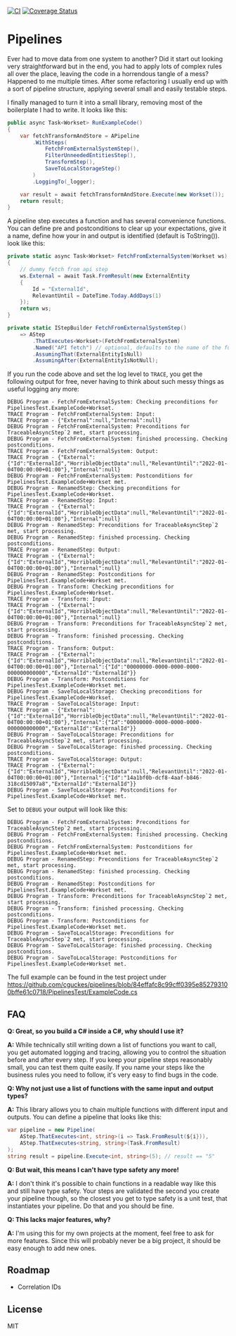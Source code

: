 [![CI](https://github.com/cguckes/pipelines/actions/workflows/ci.yml/badge.svg)](https://github.com/cguckes/pipelines/actions/workflows/ci.yml)
[![Coverage Status](https://coveralls.io/repos/github/cguckes/pipelines/badge.svg?branch=main)](https://coveralls.io/github/cguckes/pipelines?branch=main)

# Pipelines

Ever had to move data from one system to another? Did it start out looking
very straightforward but in the end, you had to apply lots of complex rules
all over the place, leaving the code in a horrendous tangle of a mess? Happened
to me multiple times. After some refactoring I usually end up with a sort of
pipeline structure, applying several small and easily testable steps.

I finally managed to turn it into a small library, removing most of the
boilerplate I had to write. It looks like this:

```c#
public async Task<Workset> RunExampleCode()
{
    var fetchTransformAndStore = APipeline
        .WithSteps(
            FetchFromExternalSystemStep(),
            FilterUnneededEntitiesStep(),
            TransformStep(),
            SaveToLocalStorageStep()
        )
        .LoggingTo(_logger);

    var result = await fetchTransformAndStore.Execute(new Workset());
    return result;
}
```

A pipeline step executes a function and has several convenience functions.
You can define pre and postconditions to clear up your expectations, give it
a name, define how your in and output is identified (default is ToString()).
look like this:

```c#
private static async Task<Workset> FetchFromExternalSystem(Workset ws)
{
    // dummy fetch from api step
    ws.External = await Task.FromResult(new ExternalEntity
    {
        Id = "ExternalId",
        RelevantUntil = DateTime.Today.AddDays(1)
    });
    return ws;
}

private static IStepBuilder FetchFromExternalSystemStep()
    => AStep
        .ThatExecutes<Workset>(FetchFromExternalSystem)
        .Named("API fetch") // optional, defaults to the name of the function above 
        .AssumingThat(ExternalEntityIsNull)
        .AssumingAfter(ExternalEntityIsNotNull);
```

If you run the code above and set the log level to `TRACE`, you get the
following output for free, never having to think about such messy things
as useful logging any more:

```
DEBUG Program - FetchFromExternalSystem: Checking preconditions for PipelinesTest.ExampleCode+Workset.
TRACE Program - FetchFromExternalSystem: Input:
TRACE Program - {"External":null,"Internal":null}
DEBUG Program - FetchFromExternalSystem: Preconditions for TraceableAsyncStep`2 met, start processing.
DEBUG Program - FetchFromExternalSystem: finished processing. Checking postconditions.
TRACE Program - FetchFromExternalSystem: Output:
TRACE Program - {"External":{"Id":"ExternalId","HorribleObjectData":null,"RelevantUntil":"2022-01-04T00:00:00+01:00"},"Internal":null}
DEBUG Program - FetchFromExternalSystem: Postconditions for PipelinesTest.ExampleCode+Workset met.
DEBUG Program - RenamedStep: Checking preconditions for PipelinesTest.ExampleCode+Workset.
TRACE Program - RenamedStep: Input:
TRACE Program - {"External":{"Id":"ExternalId","HorribleObjectData":null,"RelevantUntil":"2022-01-04T00:00:00+01:00"},"Internal":null}
DEBUG Program - RenamedStep: Preconditions for TraceableAsyncStep`2 met, start processing.
DEBUG Program - RenamedStep: finished processing. Checking postconditions.
TRACE Program - RenamedStep: Output:
TRACE Program - {"External":{"Id":"ExternalId","HorribleObjectData":null,"RelevantUntil":"2022-01-04T00:00:00+01:00"},"Internal":null}
DEBUG Program - RenamedStep: Postconditions for PipelinesTest.ExampleCode+Workset met.
DEBUG Program - Transform: Checking preconditions for PipelinesTest.ExampleCode+Workset.
TRACE Program - Transform: Input:
TRACE Program - {"External":{"Id":"ExternalId","HorribleObjectData":null,"RelevantUntil":"2022-01-04T00:00:00+01:00"},"Internal":null}
DEBUG Program - Transform: Preconditions for TraceableAsyncStep`2 met, start processing.
DEBUG Program - Transform: finished processing. Checking postconditions.
TRACE Program - Transform: Output:
TRACE Program - {"External":{"Id":"ExternalId","HorribleObjectData":null,"RelevantUntil":"2022-01-04T00:00:00+01:00"},"Internal":{"Id":"00000000-0000-0000-0000-000000000000","ExternalId":"ExternalId"}}
DEBUG Program - Transform: Postconditions for PipelinesTest.ExampleCode+Workset met.
DEBUG Program - SaveToLocalStorage: Checking preconditions for PipelinesTest.ExampleCode+Workset.
TRACE Program - SaveToLocalStorage: Input:
TRACE Program - {"External":{"Id":"ExternalId","HorribleObjectData":null,"RelevantUntil":"2022-01-04T00:00:00+01:00"},"Internal":{"Id":"00000000-0000-0000-0000-000000000000","ExternalId":"ExternalId"}}
DEBUG Program - SaveToLocalStorage: Preconditions for TraceableAsyncStep`2 met, start processing.
DEBUG Program - SaveToLocalStorage: finished processing. Checking postconditions.
TRACE Program - SaveToLocalStorage: Output:
TRACE Program - {"External":{"Id":"ExternalId","HorribleObjectData":null,"RelevantUntil":"2022-01-04T00:00:00+01:00"},"Internal":{"Id":"14a1bf0b-dcf8-4aaf-b846-318cd15097a8","ExternalId":"ExternalId"}}
DEBUG Program - SaveToLocalStorage: Postconditions for PipelinesTest.ExampleCode+Workset met.
```

Set to `DEBUG` your output will look like this:

```
DEBUG Program - FetchFromExternalSystem: Preconditions for TraceableAsyncStep`2 met, start processing.
DEBUG Program - FetchFromExternalSystem: finished processing. Checking postconditions.
DEBUG Program - FetchFromExternalSystem: Postconditions for PipelinesTest.ExampleCode+Workset met.
DEBUG Program - RenamedStep: Preconditions for TraceableAsyncStep`2 met, start processing.
DEBUG Program - RenamedStep: finished processing. Checking postconditions.
DEBUG Program - RenamedStep: Postconditions for PipelinesTest.ExampleCode+Workset met.
DEBUG Program - Transform: Preconditions for TraceableAsyncStep`2 met, start processing.
DEBUG Program - Transform: finished processing. Checking postconditions.
DEBUG Program - Transform: Postconditions for PipelinesTest.ExampleCode+Workset met.
DEBUG Program - SaveToLocalStorage: Preconditions for TraceableAsyncStep`2 met, start processing.
DEBUG Program - SaveToLocalStorage: finished processing. Checking postconditions.
DEBUG Program - SaveToLocalStorage: Postconditions for PipelinesTest.ExampleCode+Workset met.
```

The full example can be found in the test project under https://github.com/cguckes/pipelines/blob/84effafc8c99cff0395e852793100bffe61c0718/PipelinesTest/ExampleCode.cs


## FAQ

**Q: Great, so you build a C# inside a C#, why should I use it?**

**A:** While technically still writing down a list of functions you want to call,
you get automated logging and tracing, allowing you to control the situation before
and after every step. If you keep your pipeline steps reasonably small, you can test
them quite easily. If you name your steps like the business rules you need to follow,
it's very easy to find bugs in the code.

**Q: Why not just use a list of functions with the same input and output types?**

**A:** This library allows you to chain multiple functions with different input and outputs.
You can define a pipeline that looks like this:
```c#
var pipeline = new Pipeline(
    AStep.ThatExecutes<int, string>(i => Task.FromResult(${i})),
    AStep.ThatExecutes<string, string>(Task.FromResult)
);
string result = pipeline.Execute<int, string>(5); // result == "5"
```

**Q: But wait, this means I can't have type safety any more!**

**A:** I don't think it's possible to chain functions in a readable way like this and still have
type safety. Your steps are validated the second you create your pipeline though, so the closest
you get to type safety is a unit test, that instantiates your pipeline. Do that and you should be
fine.

**Q: This lacks major features, why?**

**A:** I'm using this for my own projects at the moment, feel free to ask for more
features. Since this will probably never be a big project, it should be easy enough
to add new ones.

## Roadmap

- Correlation IDs

## License
MIT
